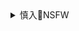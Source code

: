 <details><summary>慎入🔞NSFW</summary>

Not Safe For Work
<img src="https://upload.wikimedia.org/wikipedia/commons/thumb/d/d3/Biohazard_Symbol_Specification.png/210px-Biohazard_Symbol_Specification.png">

<details><summary><b>风险自理Use At Your Own Risk🈲</summary>

### 动物庄y：g命的蜕变之路
https://blog.dwnews.com/post-1397138.html

动物庄园》（Animal Farm）这本书是英国现代作家乔治·奥威尔（George Orwell）用来讽刺极权主义的书，它描述了“革命理想是如何蜕变为极权工具的？”这个细腻的转变过程。它是作者反乌托邦系列作品中很简短的一本书，半天就能读完，笔调很轻松诙谐而充满了讽刺，让人捧腹却又掩卷深思。

作者描述了一个农场中的各种动物为维护动物们的普遍权利而反抗人类统治者，与其斗志斗勇并取得了胜利的故事。这个过程与人类历史中底层的人民反抗压迫者的故事一模一样。

思想者

它们在以往的艰难生活中出现了一个意识觉醒的“思想者”——一只老猪，本文可称其为“思想猪”，它发现这个农场的动物们——驴子、马、羊、鸡鸭、牛、猫、老鼠——一生都受到农场主人残暴的压迫，最后的归宿不是在鞭打之下劳动一辈子就是被宰掉，它认为这样的生活不应该成为大家的命运。

这位思想猪描述了一个理想中的“动物天堂”，所有的动物人格上都一律平等，大家按各自的能力付出劳动，大家团结友爱，互相辅助，幸福滴生活在一起，可谓是幼有所教，老有所养。他们最主要的敌人就是压迫他们的人类。

所以，这位思想猪先生为大家编了一首动物界的“国际歌”，“four legs good, two legs bad!”, 同志间要有爱，但要杜绝人类的一切行为习惯。这首国际歌就作为大家的信条，让大家私下传唱，铭记使命，不要在每日的受奴役中丧失了斗志，要寻找机会发动革命摆脱人类的奴役，谋求动物们的独立和自由。

革命起义

慢慢的思想猪老死了，农场的主人们看到动物们在唱自由之歌，纷纷加以嘲笑，并对它们更加粗暴的奴役。动物们在悲伤之余也在暗中谋划着起义的事宜。

终于等到一天，它们的主人只有一个人在农场，动物们起义了。在老猪的两个年轻猪仔后裔（革命猪）的带领下，它们冲破护栏，把主人赶跑了。

但主人不久就带着更多的帮手来夺农场。动物们团结在一起，各自发挥本领，又一次打败了拿着枪的人类。驴子和马还有狗都付出了很大的牺牲，还有很多动物在战斗中牺牲了。当然，猪也很卖力。最终，动物们守住了农场，农场主放弃了。

动物们非常兴奋，它们胜利了。紧接着，它们就组织起来，按照思想猪的遗志建立动物天堂。如果故事到了这里就结束了，那这本书就成为了另一本十分普通的童话书。

但故事才真正开始。

蜕变：特权

未来的发展是动物们如何一步步地从追逐着自由平等的动物天堂的美梦，慢慢沦为新的更为悲惨的极权国度。而新的极权独裁者就是那两位继承了思想猪遗志的“革命猪”。

经过是这样发生的：由于面临人类敌人的反击威胁，动物们当务之急是建立了应急的革命政府。两只年轻的猪领导了起义，自然成为新的领导者。他们表彰了在斗争中牺牲和负伤的动物英雄，并建立了新的国家仪式、宪法和宣称标语。

开始的时候他们尽量以公平平等的方式分配农场的食物，并按份额给每个动物分配了工作任务。但在工作中事实却无法公平。鸡和鸭都可以去啄米、捡掉在田里的粮食，马和骡子、驴都很卖力地拉车干活，但是猫和老鼠却很少出现在劳动的场所，却吃的比别的动物都多。

而猪因为担任领导工作，不用下地干体力活，但可怕的是，突然有一天动物们发现，牛产的奶不知道去哪里了。原来是被猪们偷偷地拿走给猪宝宝们喝掉了，因为猪们解释现在猪的身份尊贵，需要保证营养，以更好的领导大家。

而这只是特权建立的开始，之后便开始向一个更加贪婪垄断的特权阶层退化。“所有动物一律平等，而有些动物更加平等。”这是平等的真实含义。

劳模之死

最开始的不公平，在牢骚和不满中还勉强压制下去。随着日子日久，粮食不足，分配的日益不公越发难以忍受。在特权者日益占有更多食物的时候，动物国的宣传还是人人平等无私奉献的精神，广大的动物劳动者都还在默默的奉献，尤其是天生具有奉献和劳动精神的骡子等。

骡子因为卖力无私的劳动，终于病倒了。而在革命时期，它还是主要的战斗力，为战争挨过枪子，大难不死，还得过猪给颁发的勋章。但它为了动物共和国的事业累倒了，奄奄一息。

经过商议，大家决定要送它去城市的医院里看病。猪的领导层也同意了。在汽车来拉骡子的那天，骡子的朋友驴子无意间听到猪和汽车司机的谈话，他们说到了“屠宰场”。驴子知道了驴子的目的地不是医院，而是屠宰场。

驴子的怀疑被印证了，彻底愤怒了。它奔走相告，呼吁大家去救骡子子。但动物们半信半疑，动作迟缓，没有救下骡子。

动物国的革命英雄和劳动模范，就这样结束了光辉而悲惨的一生。

思想改造

动物们随着驴子的死，也渐渐明白了一些东西。他们试图反抗猪的领导。没想到，猪在这几年培养起来一大群恶犬，谁不服就咬谁。它们都被恫吓住了。

猪的统治公开化了，变得更加肆无忌惮。它们向动物照样灌输一贯的“甜言蜜语”，大家平等友爱无私奉献，我们这么做都是为了更好地领导大家，抵御共同的敌人——人类。

但动物们惊奇地发现，突然有一天所有的猪开始学起了敌人——人类用两个脚走路了。而且还穿着人类的衣服，坐在桌子前面与人类一起吃饭喝红酒。它们的猪领袖还在鼻子下面留起了胡子。

而这都是“国际歌”中所明确制止的禁忌，“four legs good, two legs bad ”，为了与欺压动物的人类相区别，先知者老猪早有遗训，要远离人类的一切恶习。但老猪的继承者却明目张胆的违背了，可怕的是，每日早上操练演唱的国际歌也在慢慢的变化，歌词中人类不再是禁忌，而是榜样了。那些还记得原来歌曲的人都已经老了，而新人也在每日的灌输中分不清楚了。动物们迷惘了。它们为之奋斗的理想国，现在又回到了以前的悲惨生活，只不过造就出了新的统治者。

结语

这就是奥威尔这部动物庄园所讲的故事。他是预言也是讽刺，讽刺为理想主义乌托邦而奋斗的革命历史，最终成为极权主义者的工具。处在这个过程中的动物们如同历史上无数的善良人民，最后成为牺牲品。

</details>
</details>
